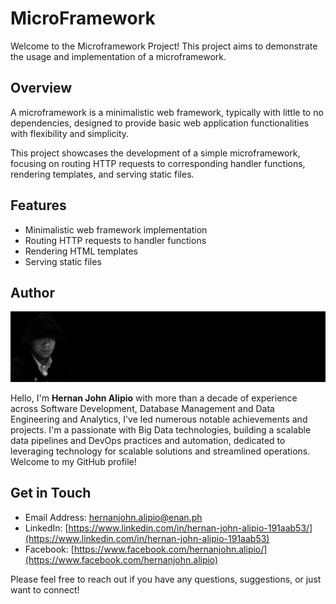 # MicroFramework

Welcome to the Microframework Project! This project aims to demonstrate the usage and implementation of a microframework.

## Overview

A microframework is a minimalistic web framework, typically with little to no dependencies, designed to provide basic web application functionalities with flexibility and simplicity.

This project showcases the development of a simple microframework, focusing on routing HTTP requests to corresponding handler functions, rendering templates, and serving static files.

## Features

- Minimalistic web framework implementation
- Routing HTTP requests to handler functions
- Rendering HTML templates
- Serving static files

## Author


![Image Name](./profile.png)

Hello, I'm <b>Hernan John Alipio</b> with more than a decade of experience across Software Development, Database Management and Data Engineering and Analytics, I've led numerous notable achievements and projects. I'm a passionate with Big Data technologies, building a scalable data pipelines and DevOps practices and automation, dedicated to leveraging technology for scalable solutions and streamlined operations. Welcome to my GitHub profile!


## Get in Touch

- Email Address: [hernanjohn.alipio@enan.ph](mailto:hernanjohn.alipio@enan.ph)
- LinkedIn: [https://www.linkedin.com/in/hernan-john-alipio-191aab53/](https://www.linkedin.com/in/hernan-john-alipio-191aab53)
- Facebook: [https://www.facebook.com/hernanjohn.alipio/](https://www.facebook.com/hernanjohn.alipio)

Please feel free to reach out if you have any questions, suggestions, or just want to connect!

